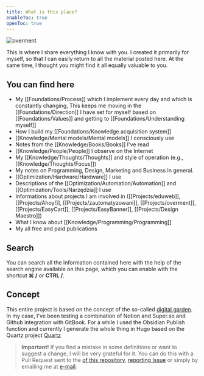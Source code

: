 ```yaml
---
title: What is this place?
enableToc: true
openToc: true
---
```


![overment](https://space.overment.com/overment/overment.png)

This is where I share everything I know with you. I created it primarily for myself, so that I can easily return to all the material posted here. At the same time, I thought you might find it all equally valuable to you.

## You can find here

* My [[Foundations/Process]] which I implement every day and which is constantly changing, This keeps me moving in the [[Foundations/Direction]]  I have set for myself based on [[Foundations/Values]] and getting to [[Foundations/Understanding myself]]
* How I build my [[Foundations/Knowledge acquisition system]]
* [[Knowledge/Mental models/Mental models]] I consciously use
* Notes from the [[Knowledge/Books/Books]] I've read
* [[Knowledge/People/People]] I observe on the Internet
* My [[Knowledge/Thoughts/Thoughts]] and style of operation (e.g., [[Knowledge/Thoughts/Focus]])
* My notes on Programming, Design, Marketing and Business in general.
* [[Optimization/Hardware/Hardware]] I use
* Descriptions of the [[Optimization/Automation/Automation]] and [[Optimization/Tools/Narzędzia]] I use
* Informations about projects I am involved in ([[Projects/eduweb]], [[Projects/Ahoy!]], [[Projects/zautomatyzowani]], [[Projects/overment]], [[Projects/EasyCart]], [[Projects/EasyBanner]], [[Projects/Design Maestro]])
* What I know about [[Knowledge/Programming/Programming]]
* My all free and paid publications

## Search

You can search all the information contained here with the help of the search engine available on this page, which you can enable with the shortcut **⌘ /** or **CTRL /**.

## Concept

This entire project is based on the concept of the so-called [digital garden](https://joelhooks.com/digital-garden). In my case, I've been testing a combination of Notion and Super.so and Github integration with GitBook. For a while I used the Obsidian Publish function and currently I generate the whole thing in Hugo based on the Quartz project [Quartz](https://quartz.jzhao.xyz/) 

> **Important!** If you find a mistake in some definitions or want to suggest a change, I will be very grateful for it. You can do this with a Pull Request sent to the [of this repository](https://github.com/iceener/brain), [reporting Issue](https://github.com/iceener/brain/issues/new) or simply by emailing me at [e-mail](mailto:adam@overment.com).
